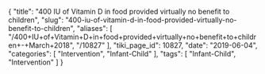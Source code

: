 {
    "title": "400 IU of Vitamin D in food provided virtually no benefit to children",
    "slug": "400-iu-of-vitamin-d-in-food-provided-virtually-no-benefit-to-children",
    "aliases": [
        "/400+IU+of+Vitamin+D+in+food+provided+virtually+no+benefit+to+children+-+March+2018",
        "/10827"
    ],
    "tiki_page_id": 10827,
    "date": "2019-06-04",
    "categories": [
        "Intervention",
        "Infant-Child"
    ],
    "tags": [
        "Infant-Child",
        "Intervention"
    ]
}